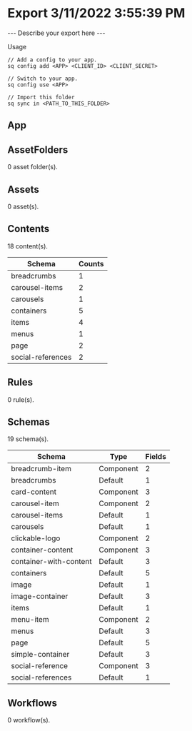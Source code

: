 # Export 3/11/2022 3:55:39 PM

--- Describe your export here ---

Usage

```
// Add a config to your app.
sq config add <APP> <CLIENT_ID> <CLIENT_SECRET>

// Switch to your app.
sq config use <APP>

// Import this folder
sq sync in <PATH_TO_THIS_FOLDER>
```

## App

## AssetFolders

0 asset folder(s).

## Assets

0 asset(s).

## Contents

18 content(s).

| Schema            | Counts |
| ----------------- | ------ |
| breadcrumbs       | 1      |
| carousel-items    | 2      |
| carousels         | 1      |
| containers        | 5      |
| items             | 4      |
| menus             | 1      |
| page              | 2      |
| social-references | 2      |

## Rules

0 rule(s).

## Schemas

19 schema(s).

| Schema                 | Type      | Fields |
| ---------------------- | --------- | ------ |
| breadcrumb-item        | Component | 2      |
| breadcrumbs            | Default   | 1      |
| card-content           | Component | 3      |
| carousel-item          | Component | 2      |
| carousel-items         | Default   | 1      |
| carousels              | Default   | 1      |
| clickable-logo         | Component | 2      |
| container-content      | Component | 3      |
| container-with-content | Default   | 3      |
| containers             | Default   | 5      |
| image                  | Default   | 1      |
| image-container        | Default   | 3      |
| items                  | Default   | 1      |
| menu-item              | Component | 2      |
| menus                  | Default   | 3      |
| page                   | Default   | 5      |
| simple-container       | Default   | 3      |
| social-reference       | Component | 3      |
| social-references      | Default   | 1      |

## Workflows

0 workflow(s).


